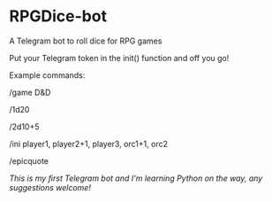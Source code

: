 # RPGDice-bot
A Telegram bot to roll dice for RPG games

Put your Telegram token in the init() function and off you go!

Example commands:

/game D&D

/1d20

/2d10+5

/ini player1, player2+1, player3, orc1+1, orc2

/epicquote

_This is my first Telegram bot and I'm learning Python on the way, any suggestions welcome!_
